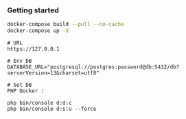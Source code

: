 ### Getting started

```bash
docker-compose build --pull --no-cache
docker-compose up -d
```

```
# URL
https://127.0.0.1

# Env DB
DATABASE_URL="postgresql://postgres:password@db:5432/db?serverVersion=13&charset=utf8"
```

```
# Set DB
PHP Docker :

php bin/console d:d:c
php bin/console d:s:u --force
```